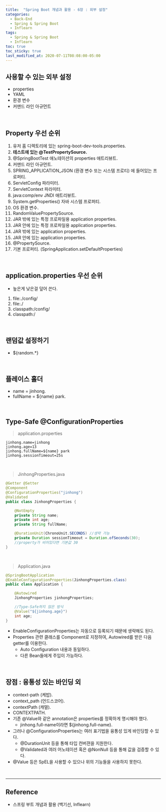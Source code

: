 ```yaml
---
title:  "Spring Boot 개념과 활용 - 6장 : 외부 설정"
categories:
  - Back-End
  - Spring & Spring Boot
  - Inflearn
tags:
  - Spring & Spring Boot
  - Inflearn
toc: true
toc_sticky: true
last_modified_at: 2020-07-11T08:08:00-05:00
---
```


## 사용할 수 있는 외부 설정
  * properties
  * YAML
  * 환경 변수
  * 커맨드 라인 아규먼트

<br>

## Property 우선 순위

1. 유저 홈 디렉토리에 있는 spring-boot-dev-tools.properties.
2. **테스트에 있는 @TestPropertySource.**
3. @SpringBootTest 애노테이션의 properties 애트리뷰트.
4. 커맨드 라인 아규먼트.
5. SPRING_APPLICATION_JSON (환경 변수 또는 시스템 프로티) 에 들어있는 프로퍼티.
6. ServletConfig 파라미터.
7. ServletContext 파라미터.
8. java:comp/env JNDI 애트리뷰트.
9. System.getProperties() 자바 시스템 프로퍼티.
10. OS 환경 변수.
11. RandomValuePropertySource.
12. JAR 밖에 있는 특정 프로파일용 application properties.
13. JAR 안에 있는 특정 프로파일용 application properties.
14. JAR 밖에 있는 application properties.
15. JAR 안에 있는 application properties.
16. @PropertySource.
17. 기본 프로퍼티. (SpringApplication.setDefaultProperties)

<br>

## application.properties 우선 순위

* 높은게 낮은걸 덮어 쓴다.

1. file:./config/
2. file:./
3. classpath:/config/
4. classpath:/

<br>

## 랜덤값 설정하기

* ${random.\*}

<br>

## 플레이스 홀더

* name = jinhong.
* fullName = ${name} park.

<br>

## Type-Safe @ConfigurationProperties

> application.properties

```properties
jinhong.name=jinhong
jinhong.age=13
jinhong.fullName=${name} park
jinhong.sessionTimeout=25s
```

<br>

> JinhongProperties.java

```java
@Getter @Setter
@Component
@ConfigurationProperties("jinhong")
@Validated
public class JinhongProperties {

    @NotEmpty
    private String name;
    private int age;
    private String fullName;

    @DurationUnit(ChronoUnit.SECONDS) //생략 가능
    private Duration sessionTimeout = Duration.ofSeconds(30);
    //property가 비어있다면 기본값 30
}
```

<br>

> Application.java

```java
@SpringBootApplication
@EnableConfigurationProperties(JinhongProperties.class)
public class Application {

    @Autowired
    JinhongProperties jinhongProperties;

    //Type-Safe하지 않은 방식
    @Value("${jinhong.age}")
    int age;
}
```

* EnableConfigurationProperties는 자동으로 등록되기 때문에 생략해도 된다.
* Properties 관련 클래스를 Component로 지정하여, Autowired를 받은 다음 getter를 이용한다.
  * Auto Configuration 내용과 동일하다.
  * 다른 Bean들에게 주입이 가능하다.

<br>

## 장점 : 융통성 있는 바인딩 외

* context-path (케밥).
* context_path (언드스코어).
* contextPath (캐멀).
* CONTEXTPATH.
* 기존 @Value와 같은 annotation은 properties를 정확하게 명시해야 했다.
  * jinhong.full-name이라면 ${jinhong.full-name}.
* 그러나 @ConfigurationProperties는 여러 표기법을 융통성 있게 바인딩할 수 있다.
  * @DurationUnit 등을 통해 타입 컨버젼을 지원한다.
  * @Validated과 여러 어노테이션 혹은 @NonNull 등을 통해 값을 검증할 수 있다.
* @Value 등은 SpEL을 사용할 수 있으나 위의 기능들을 사용하지 못한다.

<br>

---

## Reference

* 스프링 부트 개념과 활용 (백기선, Inflearn)
